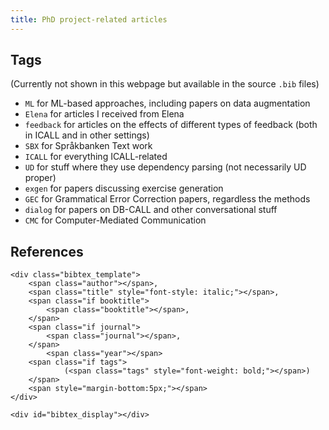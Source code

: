 ```yaml
---
title: PhD project-related articles
---
```


## Tags
(Currently not shown in this webpage but available in the source `.bib` files)
 
- `ML` for ML-based approaches, including papers on data augmentation
- `Elena` for articles I received from Elena
- `feedback` for articles on the effects of different types of feedback (both in ICALL and in other settings)
- `SBX` for Språkbanken Text work
- `ICALL` for everything ICALL-related
- `UD` for stuff where they use dependency parsing (not necessarily UD proper)
- `exgen` for papers discussing exercise generation
- `GEC` for Grammatical Error Correction papers, regardless the methods
- `dialog` for papers on DB-CALL and other conversational stuff
- `CMC` for Computer-Mediated Communication

## References
<head>
    <script type="text/javascript" src="https://cdn.jsdelivr.net/gh/pcooksey/bibtex-js@1.0.0/src/bibtex_js.min.js"></script>
</head>

<body>
    <bibtex src="phd.bib"></bibtex>

    <div class="bibtex_template">
        <span class="author"></span>,
        <span class="title" style="font-style: italic;"></span>,
        <span class="if booktitle">
            <span class="booktitle"></span>,
        </span>
        <span class="if journal">
            <span class="journal"></span>,
        </span>
            <span class="year"></span>
        <span class="if tags">
                (<span class="tags" style="font-weight: bold;"></span>)
        </span>
        <span style="margin-bottom:5px;"></span>
    </div>

    <div id="bibtex_display"></div>
</body>